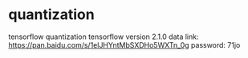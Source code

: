 # quantization
tensorflow quantization
tensorflow version 2.1.0
data link: https://pan.baidu.com/s/1elJHYntMbSXDHo5WXTn_0g
password: 71jo
